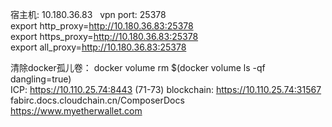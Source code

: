 宿主机: 10.180.36.83    vpn port: 25378   
export http_proxy=http://10.180.36.83:25378  
export https_proxy=http://10.180.36.83:25378  
export all_proxy=http://10.180.36.83:25378  

清除docker孤儿卷： docker volume rm $(docker volume ls -qf dangling=true)  
ICP: https://10.110.25.74:8443  (71-73)     blockchain: https://10.110.25.74:31567  
fabirc.docs.cloudchain.cn/ComposerDocs  
https://www.myetherwallet.com  
